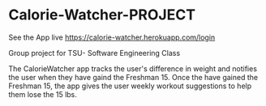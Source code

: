 # Calorie-Watcher-PROJECT
See the App live https://calorie-watcher.herokuapp.com/login

Group project for TSU- Software Engineering Class

The CalorieWatcher app tracks the user's difference in weight and notifies the user when they have gaind the Freshman 15. Once the have gained the Freshman 15, the app gives the user weekly workout suggestions to help them lose the 15 lbs.
